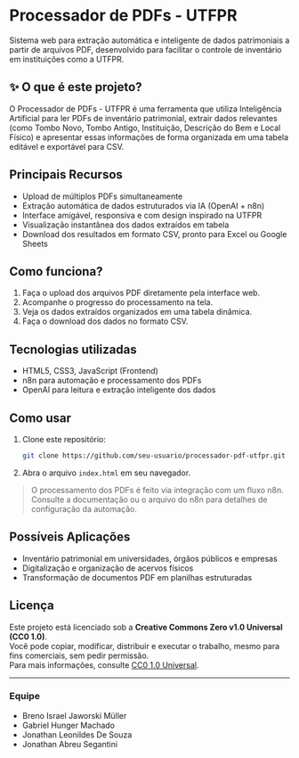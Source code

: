 # Processador de PDFs - UTFPR

Sistema web para extração automática e inteligente de dados patrimoniais a partir de arquivos PDF, desenvolvido para facilitar o controle de inventário em instituições como a UTFPR.

## ✨ O que é este projeto?

O Processador de PDFs - UTFPR é uma ferramenta que utiliza Inteligência Artificial para ler PDFs de inventário patrimonial, extrair dados relevantes (como Tombo Novo, Tombo Antigo, Instituição, Descrição do Bem e Local Físico) e apresentar essas informações de forma organizada em uma tabela editável e exportável para CSV.

## Principais Recursos

- Upload de múltiplos PDFs simultaneamente
- Extração automática de dados estruturados via IA (OpenAI + n8n)
- Interface amigável, responsiva e com design inspirado na UTFPR
- Visualização instantânea dos dados extraídos em tabela
- Download dos resultados em formato CSV, pronto para Excel ou Google Sheets

## Como funciona?

1. Faça o upload dos arquivos PDF diretamente pela interface web.
2. Acompanhe o progresso do processamento na tela.
3. Veja os dados extraídos organizados em uma tabela dinâmica.
4. Faça o download dos dados no formato CSV.

## Tecnologias utilizadas

- HTML5, CSS3, JavaScript (Frontend)
- n8n para automação e processamento dos PDFs
- OpenAI para leitura e extração inteligente dos dados

## Como usar

1. Clone este repositório:
    ```bash
    git clone https://github.com/seu-usuario/processador-pdf-utfpr.git
    ```
2. Abra o arquivo `index.html` em seu navegador.

> O processamento dos PDFs é feito via integração com um fluxo n8n. Consulte a documentação ou o arquivo do n8n para detalhes de configuração da automação.

## Possíveis Aplicações

- Inventário patrimonial em universidades, órgãos públicos e empresas
- Digitalização e organização de acervos físicos
- Transformação de documentos PDF em planilhas estruturadas

## Licença

Este projeto está licenciado sob a **Creative Commons Zero v1.0 Universal (CC0 1.0)**.  
Você pode copiar, modificar, distribuir e executar o trabalho, mesmo para fins comerciais, sem pedir permissão.  
Para mais informações, consulte [CC0 1.0 Universal](https://creativecommons.org/publicdomain/zero/1.0/deed.pt_BR).

---

### Equipe

- Breno Israel Jaworski Müller  
- Gabriel Hunger Machado  
- Jonathan Leonildes De Souza  
- Jonathan Abreu Segantini
